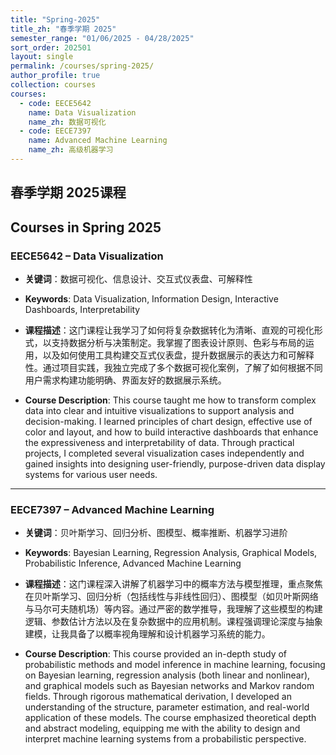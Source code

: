 ```yaml
---
title: "Spring-2025"
title_zh: "春季学期 2025"
semester_range: "01/06/2025 - 04/28/2025"
sort_order: 202501
layout: single
permalink: /courses/spring-2025/
author_profile: true
collection: courses
courses:
  - code: EECE5642
    name: Data Visualization
    name_zh: 数据可视化
  - code: EECE7397
    name: Advanced Machine Learning
    name_zh: 高级机器学习
---
```


## 春季学期 2025课程  
## Courses in Spring 2025

### EECE5642 – Data Visualization  
- **关键词**：数据可视化、信息设计、交互式仪表盘、可解释性  
- **Keywords**: Data Visualization, Information Design, Interactive Dashboards, Interpretability  

- **课程描述**：这门课程让我学习了如何将复杂数据转化为清晰、直观的可视化形式，以支持数据分析与决策制定。我掌握了图表设计原则、色彩与布局的运用，以及如何使用工具构建交互式仪表盘，提升数据展示的表达力和可解释性。通过项目实践，我独立完成了多个数据可视化案例，了解了如何根据不同用户需求构建功能明确、界面友好的数据展示系统。  
- **Course Description**: This course taught me how to transform complex data into clear and intuitive visualizations to support analysis and decision-making. I learned principles of chart design, effective use of color and layout, and how to build interactive dashboards that enhance the expressiveness and interpretability of data. Through practical projects, I completed several visualization cases independently and gained insights into designing user-friendly, purpose-driven data display systems for various user needs.

---

### EECE7397 – Advanced Machine Learning  
- **关键词**：贝叶斯学习、回归分析、图模型、概率推断、机器学习进阶  
- **Keywords**: Bayesian Learning, Regression Analysis, Graphical Models, Probabilistic Inference, Advanced Machine Learning  

- **课程描述**：这门课程深入讲解了机器学习中的概率方法与模型推理，重点聚焦在贝叶斯学习、回归分析（包括线性与非线性回归）、图模型（如贝叶斯网络与马尔可夫随机场）等内容。通过严密的数学推导，我理解了这些模型的构建逻辑、参数估计方法以及在复杂数据中的应用机制。课程强调理论深度与抽象建模，让我具备了以概率视角理解和设计机器学习系统的能力。  
- **Course Description**: This course provided an in-depth study of probabilistic methods and model inference in machine learning, focusing on Bayesian learning, regression analysis (both linear and nonlinear), and graphical models such as Bayesian networks and Markov random fields. Through rigorous mathematical derivation, I developed an understanding of the structure, parameter estimation, and real-world application of these models. The course emphasized theoretical depth and abstract modeling, equipping me with the ability to design and interpret machine learning systems from a probabilistic perspective.
